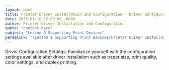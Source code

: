```yaml
---
layout: post
title: Printer Driver Installation and Configuration - Driver Configuration Settings
date: 2025-01-10 12:00:00 -0000
author: Printer Driver Installation and Configuration
quote: "content here"
subject: "Lesson 9 Supporting Print Devices"
permalink: "/Lesson 9 Supporting Print Devices/Printer Driver Installation and Configuration/Printer Driver Installation and Configuration - Driver Configuration Settings"
---
```


Driver Configuration Settings: Familiarize yourself with the configuration settings available after driver installation such as paper size, print quality, color settings, and duplex printing.
